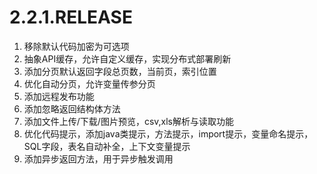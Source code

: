 # 2.2.1.RELEASE

1. 移除默认代码加密为可选项
2. 抽象API缓存，允许自定义缓存，实现分布式部署刷新
3. 添加分页默认返回字段总页数，当前页，索引位置
4. 优化自动分页，允许变量传参分页
5. 添加远程发布功能
6. 添加忽略返回结构体方法
7. 添加文件上传/下载/图片预览，csv,xls解析与读取功能
8. 优化代码提示，添加java类提示，方法提示，import提示，变量命名提示，SQL字段，表名自动补全，上下文变量提示
9. 添加异步返回方法，用于异步触发调用

